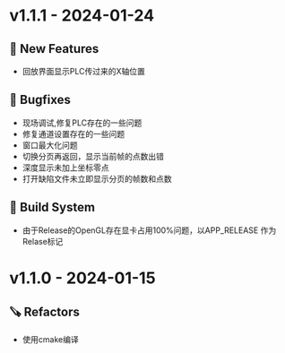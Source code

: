 # v1.1.1 - 2024-01-24

## 🎉 New Features
- 回放界面显示PLC传过来的X轴位置

## 🐛 Bugfixes
- 现场调试,修复PLC存在的一些问题
- 修复通道设置存在的一些问题
- 窗口最大化问题
- 切换分页再返回，显示当前帧的点数出错
- 深度显示未加上坐标零点
- 打开缺陷文件未立即显示分页的帧数和点数

## 🧱 Build System
- 由于Release的OpenGL存在显卡占用100%问题，以APP_RELEASE 作为Relase标记


# v1.1.0 - 2024-01-15

## 🪚 Refactors
- 使用cmake编译




